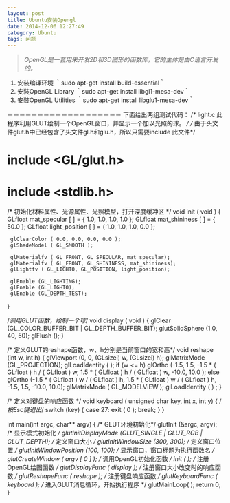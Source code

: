 ```yaml
---
layout: post
title: Ubuntu安装Opengl
date: 2014-12-06 12:27:49 
category: Ubuntu
tags: 问题
---
```

>*OpenGL是一套用来开发2D和3D图形的函数库，它的主体是由C语言开发的。*

1. 安装编译环境
｀sudo apt-get install build-essential｀
2. 安裝OpenGL Library
｀sudo apt-get install libgl1-mesa-dev｀
3. 安裝OpenGL Utilities
｀sudo apt-get install libglu1-mesa-dev｀

－－－－－－－－－－－－－－－－－－－
下面给出两组测试代码：
	/* light.c
 此程序利用GLUT绘制一个OpenGL窗口，并显示一个加以光照的球。
 */
 /* 由于头文件glut.h中已经包含了头文件gl.h和glu.h，所以只需要include 此文件*/
 # include <GL/glut.h>
 # include <stdlib.h>
  
 /* 初始化材料属性、光源属性、光照模型，打开深度缓冲区 */
 void init ( void )
 {
   GLfloat mat_specular [ ] = { 1.0, 1.0, 1.0, 1.0 };
     GLfloat mat_shininess [ ] = { 50.0 };
     GLfloat light_position [ ] = { 1.0, 1.0, 1.0, 0.0 };
 
     glClearColor ( 0.0, 0.0, 0.0, 0.0 );
     glShadeModel ( GL_SMOOTH );
 
     glMaterialfv ( GL_FRONT, GL_SPECULAR, mat_specular);
     glMaterialfv ( GL_FRONT, GL_SHININESS, mat_shininess);
     glLightfv ( GL_LIGHT0, GL_POSITION, light_position);
 
     glEnable (GL_LIGHTING);
     glEnable (GL_LIGHT0);
     glEnable (GL_DEPTH_TEST);
 }
 
 /*调用GLUT函数，绘制一个球*/
 void display ( void )
 {
     glClear (GL_COLOR_BUFFER_BIT | GL_DEPTH_BUFFER_BIT);
     glutSolidSphere (1.0, 40, 50);
     glFlush ();
 }
 
 
 /* 定义GLUT的reshape函数，w、h分别是当前窗口的宽和高*/
 void reshape (int w, int h)
 {
     glViewport (0, 0, (GLsizei) w, (GLsizei) h);
     glMatrixMode (GL_PROJECTION);
     glLoadIdentity ( );
     if (w <= h)
         glOrtho (-1.5, 1.5, -1.5 * ( GLfloat ) h / ( GLfloat ) w, 1.5 * ( GLfloat ) h / ( GLfloat ) w, -10.0, 10.0 );
     else
         glOrtho (-1.5 * ( GLfloat ) w / ( GLfloat ) h, 1.5 * ( GLfloat ) w / ( GLfloat ) h, -1.5, 1.5, -10.0, 10.0);
     glMatrixMode ( GL_MODELVIEW );
     glLoadIdentity ( ) ;
 }
 
 
 /* 定义对键盘的响应函数 */
 void keyboard ( unsigned char key, int x, int y)
 {
     /*按Esc键退出*/
     switch (key) 
     {
         case 27:
         exit ( 0 );
         break;
     }
 }
 
 
 int main(int argc, char** argv)
 {
     /* GLUT环境初始化*/
     glutInit (&argc, argv);
     /* 显示模式初始化 */
     glutInitDisplayMode (GLUT_SINGLE | GLUT_RGB | GLUT_DEPTH);
     /* 定义窗口大小 */
     glutInitWindowSize (300, 300);
     /* 定义窗口位置 */
     glutInitWindowPosition (100, 100);
     /* 显示窗口，窗口标题为执行函数名 */
     glutCreateWindow ( argv [ 0 ] );
     /* 调用OpenGL初始化函数 */
     init ( );
     /* 注册OpenGL绘图函数 */
     glutDisplayFunc ( display );
     /* 注册窗口大小改变时的响应函数 */
     glutReshapeFunc ( reshape );
     /* 注册键盘响应函数 */
     glutKeyboardFunc ( keyboard );
     /* 进入GLUT消息循环，开始执行程序 */
     glutMainLoop( );
     return 0;
 }






